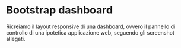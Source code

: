 Bootstrap dashboard
===
Ricreiamo il layout responsive di una dashboard, ovvero il pannello di controllo di una ipotetica applicazione web, seguendo gli screenshot allegati.